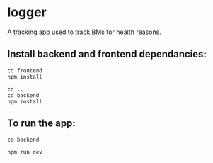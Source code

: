 # logger
A tracking app used to track BMs for health reasons.


## Install backend and frontend dependancies:

```
cd frontend
npm install
```

```
cd ..
cd backend
npm install
```


## To run the app:

```
cd backend

npm run dev
```



